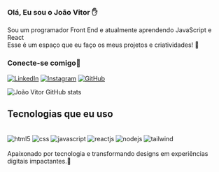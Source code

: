 ### Olá, Eu sou o João Vitor ✋
Sou um programador Front End e atualmente aprendendo JavaScript e React <br> Esse é um espaço que eu faço os meus projetos e criatividades! 🚀

 ### Conecte-se comigo🧲

[![LinkedIn](https://img.shields.io/badge/LinkedIn-0077B5?style=for-the-badge&logo=linkedin&logoColor=white)](https://www.linkedin.com/in/jo%C3%A3o-vitor-718054180/)
[![Instagram](https://img.shields.io/badge/Instagram-E4405F?style=for-the-badge&logo=instagram&logoColor=white)](https://www.instagram.com/joaovimattos/)
[![GitHub](https://img.shields.io/badge/GitHub-100000?style=for-the-badge&logo=github&logoColor=white)](https://github.com/JoaoDevel)

![João Vitor GitHub stats](https://github-readme-stats.vercel.app/api?username=JoaoDevel&show_icons=true&theme=tokyonight)

## Tecnologias que eu uso

<div style="display: inline-block " > </br>
    <img align="center" alt="html5" src="https://img.shields.io/badge/HTML5-E34F26?style=for-the-badge&logo=html5&logoColor=white">
    <img align="center" alt="css" src="https://img.shields.io/badge/CSS3-1572B6?style=for-the-badge&logo=css3&logoColor=white">
    <img align="center" alt="javascript" src="    https://img.shields.io/badge/JavaScript-F7DF1E?style=for-the-badge&logo=javascript&logoColor=black">
    <img align="center" alt="reactjs" src="https://img.shields.io/badge/React-20232A?style=for-the-badge&logo=react&logoColor=61DAFB">
    <img align="center" alt="nodejs" src="https://img.shields.io/badge/Node.js-43853D?style=for-the-badge&logo=node.js&logoColor=white">
    <img align="center" alt="tailwind" src="https://img.shields.io/badge/Tailwind_CSS-38B2AC?style=for-the-badge&logo=tailwind-css&logoColor=white">
</div>
</br>
</br>
Apaixonado por tecnologia e transformando designs em experiências digitais impactantes.🤙

